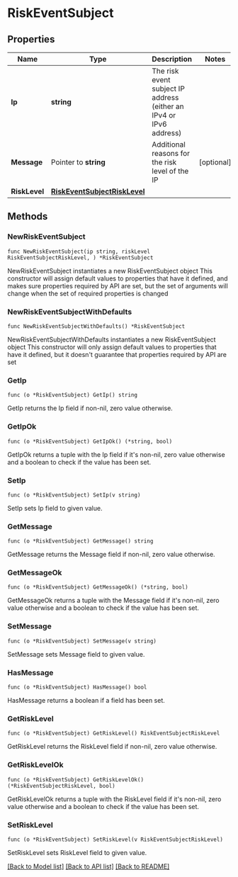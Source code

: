 # RiskEventSubject

## Properties

Name | Type | Description | Notes
------------ | ------------- | ------------- | -------------
**Ip** | **string** | The risk event subject IP address (either an IPv4 or IPv6 address) | 
**Message** | Pointer to **string** | Additional reasons for the risk level of the IP | [optional] 
**RiskLevel** | [**RiskEventSubjectRiskLevel**](RiskEventSubjectRiskLevel.md) |  | 

## Methods

### NewRiskEventSubject

`func NewRiskEventSubject(ip string, riskLevel RiskEventSubjectRiskLevel, ) *RiskEventSubject`

NewRiskEventSubject instantiates a new RiskEventSubject object
This constructor will assign default values to properties that have it defined,
and makes sure properties required by API are set, but the set of arguments
will change when the set of required properties is changed

### NewRiskEventSubjectWithDefaults

`func NewRiskEventSubjectWithDefaults() *RiskEventSubject`

NewRiskEventSubjectWithDefaults instantiates a new RiskEventSubject object
This constructor will only assign default values to properties that have it defined,
but it doesn't guarantee that properties required by API are set

### GetIp

`func (o *RiskEventSubject) GetIp() string`

GetIp returns the Ip field if non-nil, zero value otherwise.

### GetIpOk

`func (o *RiskEventSubject) GetIpOk() (*string, bool)`

GetIpOk returns a tuple with the Ip field if it's non-nil, zero value otherwise
and a boolean to check if the value has been set.

### SetIp

`func (o *RiskEventSubject) SetIp(v string)`

SetIp sets Ip field to given value.


### GetMessage

`func (o *RiskEventSubject) GetMessage() string`

GetMessage returns the Message field if non-nil, zero value otherwise.

### GetMessageOk

`func (o *RiskEventSubject) GetMessageOk() (*string, bool)`

GetMessageOk returns a tuple with the Message field if it's non-nil, zero value otherwise
and a boolean to check if the value has been set.

### SetMessage

`func (o *RiskEventSubject) SetMessage(v string)`

SetMessage sets Message field to given value.

### HasMessage

`func (o *RiskEventSubject) HasMessage() bool`

HasMessage returns a boolean if a field has been set.

### GetRiskLevel

`func (o *RiskEventSubject) GetRiskLevel() RiskEventSubjectRiskLevel`

GetRiskLevel returns the RiskLevel field if non-nil, zero value otherwise.

### GetRiskLevelOk

`func (o *RiskEventSubject) GetRiskLevelOk() (*RiskEventSubjectRiskLevel, bool)`

GetRiskLevelOk returns a tuple with the RiskLevel field if it's non-nil, zero value otherwise
and a boolean to check if the value has been set.

### SetRiskLevel

`func (o *RiskEventSubject) SetRiskLevel(v RiskEventSubjectRiskLevel)`

SetRiskLevel sets RiskLevel field to given value.



[[Back to Model list]](../README.md#documentation-for-models) [[Back to API list]](../README.md#documentation-for-api-endpoints) [[Back to README]](../README.md)


